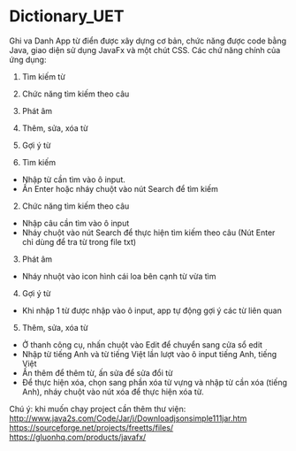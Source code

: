 # Dictionary_UET
Ghi va Danh
App từ điển được xây dựng cơ bản, chức năng được code bằng Java, giao diện sử dụng JavaFx và một chút CSS.
Các chứ năng chính của ứng dụng: 
  1. Tìm kiếm từ
  2. Chức năng tìm kiếm theo câu
  3. Phát âm
  4. Thêm, sửa, xóa từ
  5. Gợi ý từ

1. Tìm kiếm 
- Nhập từ cần tìm vào ô input.
- Ấn Enter hoặc nháy chuột vào nút Search để tìm kiếm
2. Chức năng tìm kiếm theo câu 
- Nhập câu cần tìm vào ô input
- Nháy chuột vào nút Search để thực hiện tìm kiếm theo câu (Nút Enter chỉ dùng để tra từ trong file txt)
3. Phát âm
- Nháy nhuột vào icon hình cái loa bên cạnh từ vừa tìm
4. Gợi ý từ 
- Khi nhập 1 từ được nhập vào ô input, app tự động gợi ý các từ liên quan 
5. Thêm, sửa, xóa từ
- Ở thanh công cụ, nhấn chuột vào Edit để chuyển sang cửa sổ edit
- Nhập từ tiếng Anh và từ tiếng Việt lần lượt vào ô input tiếng Anh, tiếng Việt
- Ấn thêm để thêm từ, ấn sửa để sửa đổi từ
- Để thực hiện xóa, chọn sang phần xóa từ vựng và nhập từ cần xóa (tiếng Anh), nháy chuột vào nút xóa để thực hiện xóa từ. 

  
Chú ý: khi muốn chạy project cần thêm thư viện:
http://www.java2s.com/Code/Jar/j/Downloadjsonsimple111jar.htm
https://sourceforge.net/projects/freetts/files/
https://gluonhq.com/products/javafx/
